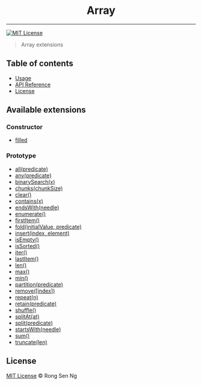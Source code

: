 <div align="center" style="text-align: center;">
  <h1 style="border-bottom: none;">Array</h1>

  <p></p>
</div>

<hr />

[![MIT License][mit-license-badge]][mit-license-url]

> Array extensions

## Table of contents <!-- omit in toc -->

- [Usage](#Usage)
- [API Reference](#API-Reference)
- [License](#License)

## Available extensions

### Constructor

* [filled]

### Prototype

* [all(predicate)]
* [any(predicate)]
* [binarySearch(x)]
* [chunks(chunkSize)]
* [clear()]
* [contains(x)]
* [endsWith(needle)]
* [enumerate()]
* [firstItem()]
* [fold(initialValue, predicate)]
* [insert(index, element)]
* [isEmpty()]
* [isSorted()]
* [iter()]
* [lastItem()]
* [len()]
* [max()]
* [min()]
* [partition(predicate)]
* [remove(\[index\])]
* [repeat(n)]
* [retain(predicate)]
* [shuffle()]
* [splitAt(at)]
* [split(predicate)]
* [startsWith(needle)]
* [sum()]
* [truncate(len)]

## License

[MIT License](http://motss.mit-license.org/) © Rong Sen Ng

<!-- References -->
[filled]: /src/array/API_REFERENCE.md#filledlength-filledValue--0

[all(predicate)]: /src/array/API_REFERENCE.md#allpredicate
[any(predicate)]: /src/array/API_REFERENCE.md#anypredicate
[binarySearch(x)]: /src/array/API_REFERENCE.md#binarysearchx
[chunks(chunkSize)]: /src/array/API_REFERENCE.md#chunkschunksize
[clear()]: /src/array/API_REFERENCE.md#clear
[contains(x)]: /src/array/API_REFERENCE.md#containsx
[endsWith(needle)]: /src/array/API_REFERENCE.md#endswithneedle
[enumerate()]: /src/array/API_REFERENCE.md#enumerate
[firstItem()]: /src/array/API_REFERENCE.md#firstitem
[fold(initialValue, predicate)]: /src/array/API_REFERENCE.md#foldinitialvalue-predicate
[insert(index, element)]: /src/array/API_REFERENCE.md#insertindex-element
[isEmpty()]: /src/array/API_REFERENCE.md#isempty
[isSorted()]: /src/array/API_REFERENCE.md#issorted
[iter()]: /src/array/API_REFERENCE.md#iter
[lastItem()]: /src/array/API_REFERENCE.md#lastitem
[len()]: /src/array/API_REFERENCE.md#len
[max()]: /src/array/API_REFERENCE.md#max
[min()]: /src/array/API_REFERENCE.md#min
[partition(predicate)]: /src/array/API_REFERENCE.md#partitionpredicate
[product()]: /src/array/API_REFERENCE.md#product
[remove(\[index\])]: /src/array/API_REFERENCE.md#removeindex
[repeat(n)]: /src/array/API_REFERENCE.md#repeatn
[retain(predicate)]: /src/array/API_REFERENCE.md#retainpredicate
[shuffle()]: /src/array/API_REFERENCE.md#shuffle
[splitAt(at)]: /src/array/API_REFERENCE.md#splitatat
[split(predicate)]: /src/array/API_REFERENCE.md#splitpredicate
[startsWith(needle)]: /src/array/API_REFERENCE.md#startswithneedle
[sum()]: /src/array/API_REFERENCE.md#sum
[truncate(len)]: /src/array/API_REFERENCE.md#truncatelen

<!-- MDN -->
[array-mdn-url]: https://developer.mozilla.org/en-US/docs/Web/JavaScript/Reference/Global_Objects/Array
[boolean-mdn-url]: https://developer.mozilla.org/en-US/docs/Web/JavaScript/Reference/Global_Objects/Boolean
[function-mdn-url]: https://developer.mozilla.org/en-US/docs/Web/JavaScript/Reference/Global_Objects/Function
[map-mdn-url]: https://developer.mozilla.org/en-US/docs/Web/JavaScript/Reference/Global_Objects/Map
[number-mdn-url]: https://developer.mozilla.org/en-US/docs/Web/JavaScript/Reference/Global_Objects/Number
[object-mdn-url]: https://developer.mozilla.org/en-US/docs/Web/JavaScript/Reference/Global_Objects/Object
[promise-mdn-url]: https://developer.mozilla.org/en-US/docs/Web/JavaScript/Reference/Global_Objects/Promise
[regexp-mdn-url]: https://developer.mozilla.org/en-US/docs/Web/JavaScript/Reference/Global_Objects/RegExp
[set-mdn-url]: https://developer.mozilla.org/en-US/docs/Web/JavaScript/Reference/Global_Objects/Set
[string-mdn-url]: https://developer.mozilla.org/en-US/docs/Web/JavaScript/Reference/Global_Objects/String
[void-mdn-url]: https://developer.mozilla.org/en-US/docs/Web/JavaScript/Reference/Operators/void
[error-mdn-url]: https://developer.mozilla.org/en-US/docs/Web/JavaScript/Reference/Global_Objects/Error

<!-- Badges -->
[mit-license-badge]: https://flat.badgen.net/badge/license/MIT/blue

<!-- Links -->
[mit-license-url]: https://github.com/motss/deno_mod/blob/master/LICENSE
